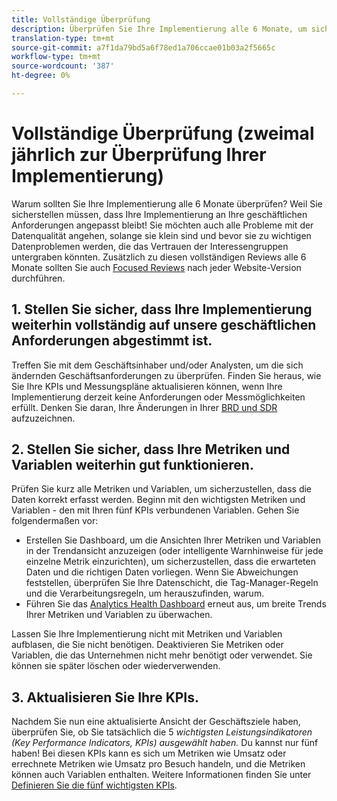 ```yaml
---
title: Vollständige Überprüfung
description: Überprüfen Sie Ihre Implementierung alle 6 Monate, um sicherzustellen, dass Sie sich weiterhin an die Geschäftsanforderungen und KPIs anpassen.
translation-type: tm+mt
source-git-commit: a7f1da79bd5a6f78ed1a706ccae01b03a2f5665c
workflow-type: tm+mt
source-wordcount: '387'
ht-degree: 0%

---
```



# Vollständige Überprüfung (zweimal jährlich zur Überprüfung Ihrer Implementierung)

Warum sollten Sie Ihre Implementierung alle 6 Monate überprüfen? Weil Sie sicherstellen müssen, dass Ihre Implementierung an Ihre geschäftlichen Anforderungen angepasst bleibt! Sie möchten auch alle Probleme mit der Datenqualität angehen, solange sie klein sind und bevor sie zu wichtigen Datenproblemen werden, die das Vertrauen der Interessengruppen untergraben könnten. Zusätzlich zu diesen vollständigen Reviews alle 6 Monate sollten Sie auch [Focused Reviews](/help/implement/review/focused-review.md) nach jeder Website-Version durchführen.

## 1. Stellen Sie sicher, dass Ihre Implementierung weiterhin vollständig auf unsere geschäftlichen Anforderungen abgestimmt ist.

Treffen Sie mit dem Geschäftsinhaber und/oder Analysten, um die sich ändernden Geschäftsanforderungen zu überprüfen. Finden Sie heraus, wie Sie Ihre KPIs und Messungspläne aktualisieren können, wenn Ihre Implementierung derzeit keine Anforderungen oder Messmöglichkeiten erfüllt. Denken Sie daran, Ihre Änderungen in Ihrer [BRD und SDR](https://experienceleague.adobe.com/docs/analytics-learn/tutorials/implementation/implementation-basics/creating-a-business-requirements-document.html?lang=en#implementation) aufzuzeichnen.

## 2. Stellen Sie sicher, dass Ihre Metriken und Variablen weiterhin gut funktionieren.

Prüfen Sie kurz alle Metriken und Variablen, um sicherzustellen, dass die Daten korrekt erfasst werden. Beginn mit den wichtigsten Metriken und Variablen - den mit Ihren fünf KPIs verbundenen Variablen. Gehen Sie folgendermaßen vor:

* Erstellen Sie Dashboard, um die Ansichten Ihrer Metriken und Variablen in der Trendansicht anzuzeigen (oder intelligente Warnhinweise für jede einzelne Metrik einzurichten), um sicherzustellen, dass die erwarteten Daten und die richtigen Daten vorliegen. Wenn Sie Abweichungen feststellen, überprüfen Sie Ihre Datenschicht, die Tag-Manager-Regeln und die Verarbeitungsregeln, um herauszufinden, warum.
* Führen Sie das [Analytics Health Dashboard](https://assets.adobe.com/public/9549dbe7-765a-4899-77b8-85cbba1a4252) erneut aus, um breite Trends Ihrer Metriken und Variablen zu überwachen.

Lassen Sie Ihre Implementierung nicht mit Metriken und Variablen aufblasen, die Sie nicht benötigen. Deaktivieren Sie Metriken oder Variablen, die das Unternehmen nicht mehr benötigt oder verwendet. Sie können sie später löschen oder wiederverwenden.

## 3. Aktualisieren Sie Ihre KPIs.

Nachdem Sie nun eine aktualisierte Ansicht der Geschäftsziele haben, überprüfen Sie, ob Sie tatsächlich die 5 *wichtigsten Leistungsindikatoren (Key Performance Indicators, KPIs) ausgewählt haben.* Du kannst nur fünf haben! Bei diesen KPIs kann es sich um Metriken wie Umsatz oder errechnete Metriken wie Umsatz pro Besuch handeln, und die Metriken können auch Variablen enthalten. Weitere Informationen finden Sie unter [Definieren Sie die fünf wichtigsten KPIs](/help/implement/review/define-kpis.md).
